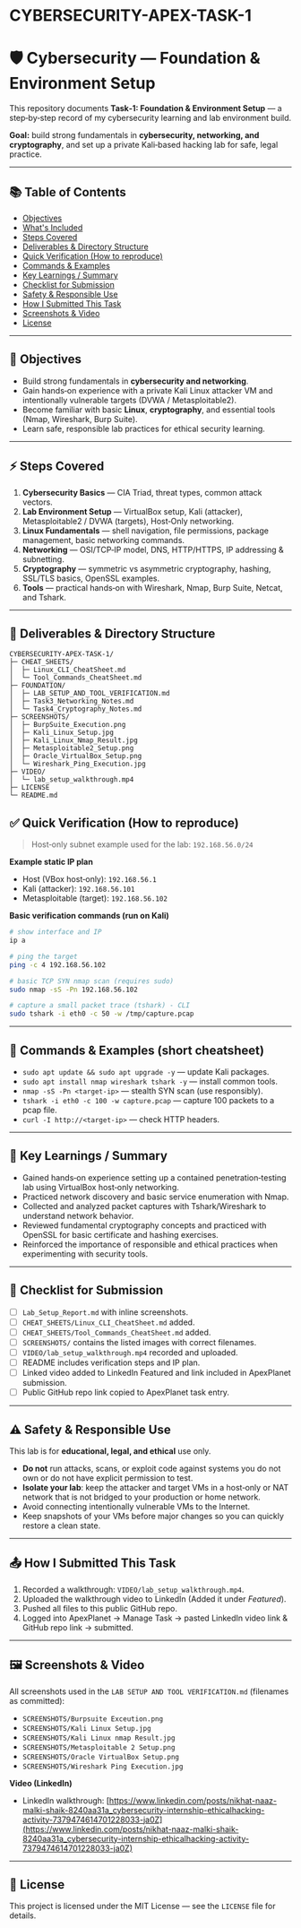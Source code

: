 # CYBERSECURITY-APEX-TASK-1

# 🛡️ Cybersecurity — Foundation & Environment Setup

This repository documents **Task‑1: Foundation & Environment Setup** — a step‑by‑step record of my cybersecurity learning and lab environment build.

**Goal:** build strong fundamentals in **cybersecurity, networking, and cryptography**, and set up a private Kali‑based hacking lab for safe, legal practice.

---

## 📚 Table of Contents

* [Objectives](#-objectives)
* [What's Included](#-whats-included)
* [Steps Covered](#-steps-covered)
* [Deliverables & Directory Structure](#-deliverables--directory-structure)
* [Quick Verification (How to reproduce)](#-quick-verification-how-to-reproduce)
* [Commands & Examples](#-commands--examples)
* [Key Learnings / Summary](#-key-learnings--summary)
* [Checklist for Submission](#-checklist-for-submission)
* [Safety & Responsible Use](#-safety--responsible-use)
* [How I Submitted This Task](#-how-i-submitted-this-task)
* [Screenshots & Video](#-screenshots--video)
* [License](#-license)

---

## 📌 Objectives

* Build strong fundamentals in **cybersecurity and networking**.
* Gain hands‑on experience with a private Kali Linux attacker VM and intentionally vulnerable targets (DVWA / Metasploitable2).
* Become familiar with basic **Linux**, **cryptography**, and essential tools (Nmap, Wireshark, Burp Suite).
* Learn safe, responsible lab practices for ethical security learning.

---

## ⚡ Steps Covered

1. **Cybersecurity Basics** — CIA Triad, threat types, common attack vectors.
2. **Lab Environment Setup** — VirtualBox setup, Kali (attacker), Metasploitable2 / DVWA (targets), Host‑Only networking.
3. **Linux Fundamentals** — shell navigation, file permissions, package management, basic networking commands.
4. **Networking** — OSI/TCP‑IP model, DNS, HTTP/HTTPS, IP addressing & subnetting.
5. **Cryptography** — symmetric vs asymmetric cryptography, hashing, SSL/TLS basics, OpenSSL examples.
6. **Tools** — practical hands‑on with Wireshark, Nmap, Burp Suite, Netcat, and Tshark.

---

## 🔧 Deliverables & Directory Structure

```
CYBERSECURITY-APEX-TASK-1/
├─ CHEAT_SHEETS/
│  ├─ Linux_CLI_CheatSheet.md
│  └─ Tool_Commands_CheatSheet.md
├─ FOUNDATION/
│  ├─ LAB_SETUP_AND_TOOL_VERIFICATION.md
│  ├─ Task3_Networking_Notes.md
│  └─ Task4_Cryptography_Notes.md
├─ SCREENSHOTS/
│  ├─ BurpSuite_Execution.png
│  ├─ Kali_Linux_Setup.jpg
│  ├─ Kali_Linux_Nmap_Result.jpg
│  ├─ Metasploitable2_Setup.png
│  ├─ Oracle_VirtualBox_Setup.png
│  └─ Wireshark_Ping_Execution.jpg
├─ VIDEO/
│  └─ lab_setup_walkthrough.mp4
├─ LICENSE
└─ README.md
```

## ✅ Quick Verification (How to reproduce)

> Host‑only subnet example used for the lab: `192.168.56.0/24`

**Example static IP plan**

* Host (VBox host‑only): `192.168.56.1`
* Kali (attacker): `192.168.56.101`
* Metasploitable (target): `192.168.56.102`

**Basic verification commands (run on Kali)**

```bash
# show interface and IP
ip a

# ping the target
ping -c 4 192.168.56.102

# basic TCP SYN nmap scan (requires sudo)
sudo nmap -sS -Pn 192.168.56.102

# capture a small packet trace (tshark) - CLI
sudo tshark -i eth0 -c 50 -w /tmp/capture.pcap
```

---

## 🧰 Commands & Examples (short cheatsheet)

* `sudo apt update && sudo apt upgrade -y` — update Kali packages.
* `sudo apt install nmap wireshark tshark -y` — install common tools.
* `nmap -sS -Pn <target-ip>` — stealth SYN scan (use responsibly).
* `tshark -i eth0 -c 100 -w capture.pcap` — capture 100 packets to a pcap file.
* `curl -I http://<target-ip>` — check HTTP headers.

---

## 📝 Key Learnings / Summary

* Gained hands‑on experience setting up a contained penetration‑testing lab using VirtualBox host‑only networking.
* Practiced network discovery and basic service enumeration with Nmap.
* Collected and analyzed packet captures with Tshark/Wireshark to understand network behavior.
* Reviewed fundamental cryptography concepts and practiced with OpenSSL for basic certificate and hashing exercises.
* Reinforced the importance of responsible and ethical practices when experimenting with security tools.

---

## 📝 Checklist for Submission

* [ ] `Lab_Setup_Report.md` with inline screenshots.
* [ ] `CHEAT_SHEETS/Linux_CLI_CheatSheet.md` added.
* [ ] `CHEAT_SHEETS/Tool_Commands_CheatSheet.md` added.
* [ ] `SCREENSHOTS/` contains the listed images with correct filenames.
* [ ] `VIDEO/lab_setup_walkthrough.mp4` recorded and uploaded.
* [ ] README includes verification steps and IP plan.
* [ ] Linked video added to LinkedIn Featured and link included in ApexPlanet submission.
* [ ] Public GitHub repo link copied to ApexPlanet task entry.

---

## ⚠️ Safety & Responsible Use

This lab is for **educational, legal, and ethical** use only.

* **Do not** run attacks, scans, or exploit code against systems you do not own or do not have explicit permission to test.
* **Isolate your lab**: keep the attacker and target VMs in a host‑only or NAT network that is not bridged to your production or home network.
* Avoid connecting intentionally vulnerable VMs to the Internet.
* Keep snapshots of your VMs before major changes so you can quickly restore a clean state.

---

## 📤 How I Submitted This Task

1. Recorded a walkthrough: `VIDEO/lab_setup_walkthrough.mp4`.
2. Uploaded the walkthrough video to LinkedIn (Added it under *Featured*).
3. Pushed all files to this public GitHub repo.
4. Logged into ApexPlanet → Manage Task → pasted LinkedIn video link & GitHub repo link → submitted.

---

## 🖼️ Screenshots & Video

All screenshots used in the `LAB SETUP AND TOOL VERIFICATION.md` (filenames as committed):

* `SCREENSHOTS/Burpsuite Exceution.png`
* `SCREENSHOTS/Kali Linux Setup.jpg`
* `SCREENSHOTS/Kali Linux nmap Result.jpg`
* `SCREENSHOTS/Metasploitable 2 Setup.png`
* `SCREENSHOTS/Oracle VirtualBox Setup.png`
* `SCREENSHOTS/Wireshark Ping Execution.jpg`

**Video (LinkedIn)**

* LinkedIn walkthrough: [https://www.linkedin.com/posts/nikhat-naaz-malki-shaik-8240aa31a_cybersecurity-internship-ethicalhacking-activity-7379474614701228033-ja0Z](https://www.linkedin.com/posts/nikhat-naaz-malki-shaik-8240aa31a_cybersecurity-internship-ethicalhacking-activity-7379474614701228033-ja0Z)

---

## 📄 License

This project is licensed under the MIT License — see the `LICENSE` file for details.


